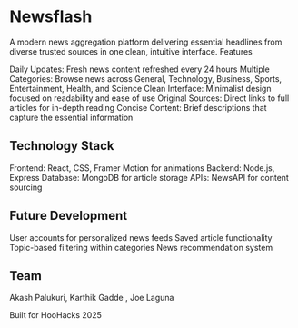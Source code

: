 # Newsflash
A modern news aggregation platform delivering essential headlines from diverse trusted sources in one clean, intuitive interface.
Features

Daily Updates: Fresh news content refreshed every 24 hours
Multiple Categories: Browse news across General, Technology, Business, Sports, Entertainment, Health, and Science
Clean Interface: Minimalist design focused on readability and ease of use
Original Sources: Direct links to full articles for in-depth reading
Concise Content: Brief descriptions that capture the essential information

## Technology Stack

Frontend: React, CSS, Framer Motion for animations
Backend: Node.js, Express
Database: MongoDB for article storage
APIs: NewsAPI for content sourcing

## Future Development

User accounts for personalized news feeds
Saved article functionality
Topic-based filtering within categories
News recommendation system

## Team

Akash Palukuri, Karthik Gadde , Joe Laguna 


Built for HooHacks 2025
